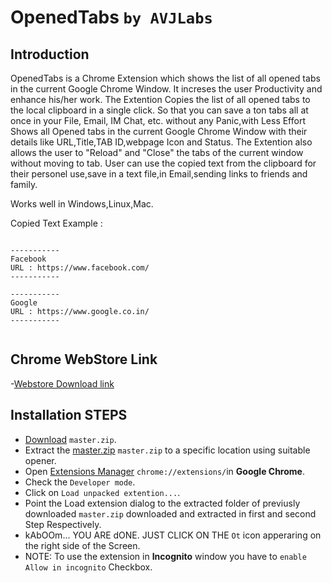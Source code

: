 # OpenedTabs `by AVJLabs`
## Introduction

OpenedTabs is a Chrome Extension  which shows the list of all opened tabs in the current Google Chrome Window.
It increses the user Productivity and enhance his/her work. The Extention Copies the list of all opened tabs to the  local clipboard in a single click.
So that you can save a ton tabs all at once in your File, Email, IM Chat, etc. without any Panic,with Less Effort
Shows all Opened tabs in the current Google Chrome Window with their details like URL,Title,TAB ID,webpage Icon and Status.
The Extention also allows the user to "Reload" and "Close" the tabs of the current window without moving to tab.
User can use the copied text from the clipboard for their personel use,save in a text file,in Email,sending links to friends and family.

Works well in  Windows,Linux,Mac.


Copied Text Example :
```

-----------
Facebook
URL : https://www.facebook.com/
-----------

-----------
Google
URL : https://www.google.co.in/
-----------


```

## Chrome WebStore Link
-[Webstore Download link](https://chrome.google.com/webstore/detail/openedtabs/hgohfinkmbjghllknbjejeagkmckehif)

## Installation STEPS

- [Download](https://github.com/anaghvj/OpenedTabs/archive/master.zip) `master.zip`.
- Extract the [master.zip](https://github.com/anaghvj/OpenedTabs/archive/master.zip) `master.zip` to a specific location using suitable opener.
- Open [Extensions Manager](chrome://extensions) `chrome://extensions/`in <b>Google Chrome</b>.
- Check the `Developer mode`.
- Click on `Load unpacked extention...`.
- Point the Load extension dialog to the extracted  folder of previusly downloaded `master.zip` downloaded and extracted in first and second Step Respectively.
- kAbOOm... YOU ARE dONE. JUST CLICK ON THE `Ot` icon apperaring on the right side of the Screen.
- NOTE: To use the extension in <b>Incognito</b> window you have to `enable` `Allow in incognito` Checkbox.
